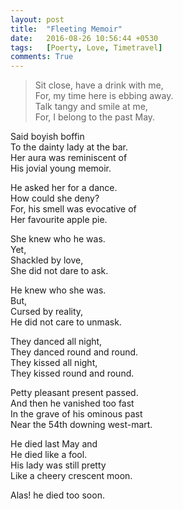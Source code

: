 ```yaml
---
layout: post
title:  "Fleeting Memoir"
date:   2016-08-26 10:56:44 +0530
tags:   [Poerty, Love, Timetravel]
comments: True
---
```


> Sit close, have a drink with me,   
For, my time here is ebbing away.   
Talk tangy and smile at me,   
For, I belong to the past May.   
   
Said boyish boffin   
To the dainty lady at the bar.   
Her aura was reminiscent of   
His jovial young memoir.   

He asked her for a dance.   
How could she deny?   
For, his smell was evocative of   
Her favourite apple pie.   

She knew who he was.   
Yet,   
Shackled by love,   
She did not dare to ask.   

He knew who she was.   
But,   
Cursed by reality,   
He did not care to unmask.   
   
They danced all night,   
They danced round and round.   
They kissed all night,   
They kissed round and round.   
   
Petty pleasant present passed.   
And then he vanished too fast   
In the grave of his ominous past   
Near the 54th downing west-mart.   
   
He died last May and   
He died like a fool.   
His lady was still pretty   
Like a cheery crescent moon.   
   
Alas! he died too soon.